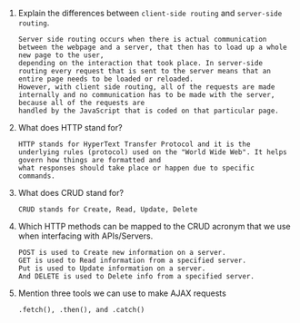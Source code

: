 1.  Explain the differences between `client-side routing` and `server-side routing`.

        Server side routing occurs when there is actual communication between the webpage and a server, that then has to load up a whole new page to the user,
        depending on the interaction that took place. In server-side routing every request that is sent to the server means that an entire page needs to be loaded or reloaded. 
        However, with client side routing, all of the requests are made internally and no communication has to be made with the server, because all of the requests are
        handled by the JavaScript that is coded on that particular page.

1.  What does HTTP stand for?


        HTTP stands for HyperText Transfer Protocol and it is the underlying rules (protocol) used on the "World Wide Web". It helps govern how things are formatted and
        what responses should take place or happen due to specific commands.

1.  What does CRUD stand for?

        CRUD stands for Create, Read, Update, Delete

1.  Which HTTP methods can be mapped to the CRUD acronym that we use when interfacing with APIs/Servers.

        POST is used to Create new information on a server.
        GET is used to Read information from a specified server.
        Put is used to Update information on a server.
        And DELETE is used to Delete info from a specified server.
        
1.  Mention three tools we can use to make AJAX requests

        .fetch(), .then(), and .catch()